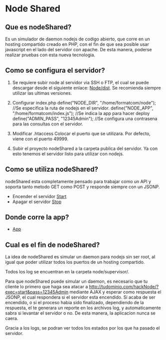 Node Shared
===========

## Que es nodeShared?

  Es un simulador de daemon nodejs de codigo abierto, que corre en un hosting compartido creado en PHP,
  con el fin de que sea posible usar javascript en el lado del servidor con apache. De esta manera,
  poderse realizar pruebas con esta nueva tecnologia.

## Como se configura el servidor?

  1. Se requiere subir node al servidor via SSH o FTP, el cual se puede descargar desde
  el siguiente enlace: [Node/dist][Node].
  Se recomienda siempre utilizar las ultimas versiones.

  2. Configurar index.php
    define("NODE_DIR", "/home/formatcom/node"); //Se especifica la ruta de nodejs en el servidor.
    define("NODE_APP", "/home/formatcom/index.js"); //Se indica la app para hacer deploy
    define("ADMIN_PASS", "12345Admin"); //Se configura una contrasena para las consultas con el servidor.

  3. Modificar .htaccess
    Colocar el puerto que se utilizara. Por defecto, viene con el puerto 49999.

  4. Subir el proyecto nodeShared a la carpeta publica del servidor. Ya con esto tenemos el servidor
  listo para utilizar con nodejs.

## Como se utiliza nodeShared?

  nodeShared esta completamente pensado para trabajar como un API y soporta tanto
  metodo GET como POST y responde siempre con un JSONP.

  * Encender el servidor [Start][start]
  * Apagar el servidor [Stop][stop]

## Donde corre la app?

  * [App][app]

## Cual es el fin de nodeShared?

  La idea de nodeShared es simular un daemon para nodejs sin ser root,
  al igual que poder utilizar todos los puertos de un hosting compartido.

  Todos los log se encuentran en la carpeta node/supervisor/.

  <justify>Para que nodeShared puede simular un daemon, es necesario que tu cliente
  lo primero que haga sea atacar a http://tudominio.com/hackNode/?exec=start&pass=12345Admin
  mediante AJAX y esperar como respuesta el JSONP, el cual respondera si el servidor esta encendido.
  Si acaba de ser encendido, o si el proceso habia sido finalizado, dependiendo de la respuesta,
  el te generara un reporte en los archivos log, y automaticamente sabra si levantar el servidor
  o no. De esta manera, la aplicacion nunca se caera.</justify>

  Gracia a los logs, se podran ver todos los estados por los que ha pasado el servidor.

  [Node]: https://nodejs.org/dist/
  [start]: http://tudominio.com/hackNode/?exec=start&pass=12345Admin
  [stop]: http://tudominio.com/hackNode/?exec=stop&pass=12345Admin
  [app]: http://tudominio.com/node/
